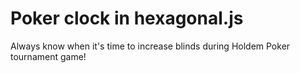 Poker clock in hexagonal.js
====================

Always know when it's time to increase blinds during Holdem Poker tournament game!
